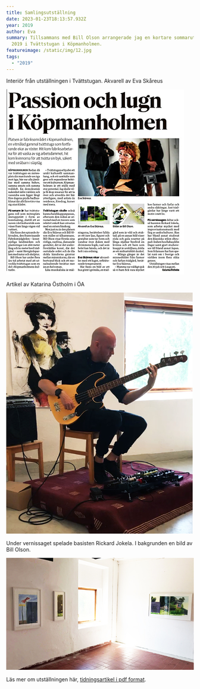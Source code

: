 ```yaml
---
title: Samlingsutställning
date: 2023-01-23T18:13:57.932Z
year: 2019
author: Eva
summary: Tillsammans med Bill Olson arrangerade jag en kortare sommarutställning
  2019 i Tvättstugan i Köpmanholmen.
featureimage: /static/img/12.jpg
tags:
  - "2019"
---
```

Interiör från utställningen i Tvättstugan. Akvarell av Eva Skåreus

![artikel i ÖA](/static/img/artikel.jpg "artikel i ÖA")

Artikel av Katarina Östholm i ÖA

![](/static/img/13.jpg)

Under vernissaget spelade basisten Rickard Jokela. I bakgrunden en bild av Bill Olson.

![](/static/img/11.jpg)

Läs mer om utställningen här, [tidningsartikel i pdf format](/pdf/öa-artikel.pdf).